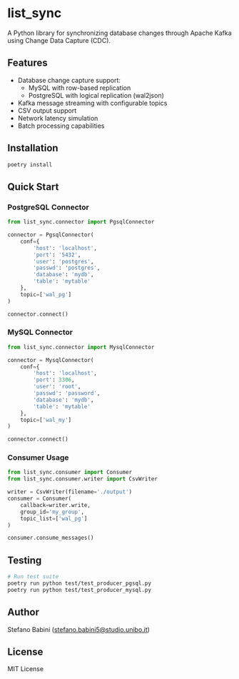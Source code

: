 # list_sync

A Python library for synchronizing database changes through Apache Kafka using Change Data Capture (CDC).

## Features

- Database change capture support:
  - MySQL with row-based replication
  - PostgreSQL with logical replication (wal2json)
- Kafka message streaming with configurable topics
- CSV output support
- Network latency simulation
- Batch processing capabilities

## Installation

```bash
poetry install
```

## Quick Start

### PostgreSQL Connector

```python
from list_sync.connector import PgsqlConnector

connector = PgsqlConnector(
    conf={
        'host': 'localhost',
        'port': '5432',
        'user': 'postgres',
        'passwd': 'postgres',
        'database': 'mydb',
        'table': 'mytable'
    },
    topic=['wal_pg']
)

connector.connect()
```

### MySQL Connector

```python
from list_sync.connector import MysqlConnector

connector = MysqlConnector(
    conf={
        'host': 'localhost',
        'port': 3306,
        'user': 'root',
        'passwd': 'password',
        'database': 'mydb',
        'table': 'mytable'
    },
    topic=['wal_my']
)

connector.connect()
```

### Consumer Usage

```python
from list_sync.consumer import Consumer
from list_sync.consumer.writer import CsvWriter

writer = CsvWriter(filename='./output')
consumer = Consumer(
    callback=writer.write,
    group_id='my_group',
    topic_list=['wal_pg']
)

consumer.consume_messages()
```

## Testing

```bash
# Run test suite
poetry run python test/test_producer_pgsql.py
poetry run python test/test_producer_mysql.py
```


## Author

Stefano Babini (stefano.babini5@studio.unibo.it)

## License

MIT License